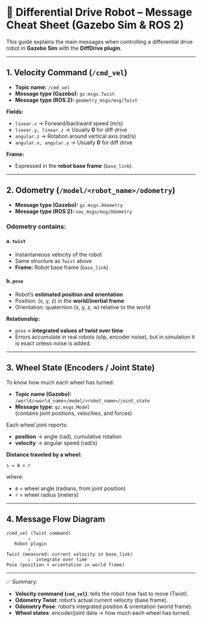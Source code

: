 # 🚗 Differential Drive Robot – Message Cheat Sheet (Gazebo Sim & ROS 2)

This guide explains the main messages when controlling a differential drive robot in **Gazebo Sim** with the **DiffDrive plugin**.

---

## 1. Velocity Command (`/cmd_vel`)
- **Topic name:** `/cmd_vel`
- **Message type (Gazebo):** `gz.msgs.Twist`
- **Message type (ROS 2):** `geometry_msgs/msg/Twist`

**Fields:**
- `linear.x` → Forward/backward speed (m/s)
- `linear.y, linear.z` → Usually **0** for diff drive
- `angular.z` → Rotation around vertical axis (rad/s)
- `angular.x, angular.y` → Usually **0** for diff drive

**Frame:**  
- Expressed in the **robot base frame** (`base_link`).

---

## 2. Odometry (`/model/<robot_name>/odometry`)
- **Message type (Gazebo):** `gz.msgs.Odometry`
- **Message type (ROS 2):** `nav_msgs/msg/Odometry`

### Odometry contains:

#### a. `twist`
- Instantaneous velocity of the robot
- Same structure as `Twist` above  
- **Frame:** Robot base frame (`base_link`)

#### b. `pose`
- Robot’s **estimated position and orientation**  
- Position: (x, y, z) in the **world/inertial frame**  
- Orientation: quaternion (x, y, z, w) relative to the world  

**Relationship:**  
- `pose` ≈ **integrated values of twist over time**  
- Errors accumulate in real robots (slip, encoder noise), but in simulation it is exact unless noise is added.

---

## 3. Wheel State (Encoders / Joint State)
To know how much each wheel has turned:

- **Topic name (Gazebo):**  
  `/world/<world_name>/model/<robot_name>/joint_state`
- **Message type:** `gz.msgs.Model`  
  (contains joint positions, velocities, and forces)

Each wheel joint reports:
- **position** → angle (rad), cumulative rotation  
- **velocity** → angular speed (rad/s)

**Distance traveled by a wheel:**
```
s = θ × r
```
where:
- `θ` = wheel angle (radians, from joint position)  
- `r` = wheel radius (meters)  

---

## 4. Message Flow Diagram

```
/cmd_vel (Twist command)
        ↓
   Robot plugin
        ↓
Twist (measured: current velocity in base_link)
        ↓  integrate over time
Pose (position + orientation in world frame)
```

---

✅ Summary:
- **Velocity command (`cmd_vel`)**: tells the robot how fast to move (Twist).  
- **Odometry Twist**: robot’s actual current velocity (base frame).  
- **Odometry Pose**: robot’s integrated position & orientation (world frame).  
- **Wheel states**: encoder/joint data → how much each wheel has turned.  
